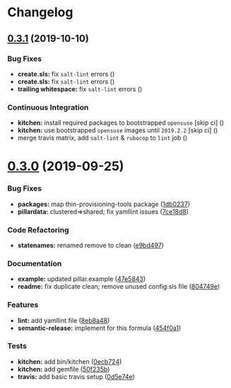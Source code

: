 # Changelog

## [0.3.1](https://github.com/saltstack-formulas/lvm-formula/compare/v0.3.0...v0.3.1) (2019-10-10)


### Bug Fixes

* **create.sls:** fix `salt-lint` errors ([](https://github.com/saltstack-formulas/lvm-formula/commit/2ef61f3))
* **create.sls:** fix `salt-lint` errors ([](https://github.com/saltstack-formulas/lvm-formula/commit/ab327b6))
* **trailing whitespace:** fix `salt-lint` errors ([](https://github.com/saltstack-formulas/lvm-formula/commit/0ff8bc9))


### Continuous Integration

* **kitchen:** install required packages to bootstrapped `opensuse` [skip ci] ([](https://github.com/saltstack-formulas/lvm-formula/commit/44810fd))
* **kitchen:** use bootstrapped `opensuse` images until `2019.2.2` [skip ci] ([](https://github.com/saltstack-formulas/lvm-formula/commit/c31b572))
* merge travis matrix, add `salt-lint` & `rubocop` to `lint` job ([](https://github.com/saltstack-formulas/lvm-formula/commit/b8b3b6b))

# [0.3.0](https://github.com/saltstack-formulas/lvm-formula/compare/v0.2.4...v0.3.0) (2019-09-25)


### Bug Fixes

* **packages:** map  thin-provisioning-tools package ([1db0237](https://github.com/saltstack-formulas/lvm-formula/commit/1db0237))
* **pillardata:** clustered=>shared; fix yamllint issues ([7ce18d8](https://github.com/saltstack-formulas/lvm-formula/commit/7ce18d8))


### Code Refactoring

* **statenames:** renamed remove to clean ([e9bd497](https://github.com/saltstack-formulas/lvm-formula/commit/e9bd497))


### Documentation

* **example:** updated pillar.example ([47e5843](https://github.com/saltstack-formulas/lvm-formula/commit/47e5843))
* **readme:** fix duplicate clean; remove unused config.sls file ([804749e](https://github.com/saltstack-formulas/lvm-formula/commit/804749e))


### Features

* **lint:** add yamllint file ([8eb8a48](https://github.com/saltstack-formulas/lvm-formula/commit/8eb8a48))
* **semantic-release:** implement for this formula ([454f0a1](https://github.com/saltstack-formulas/lvm-formula/commit/454f0a1))


### Tests

* **kitchen:** add bin/kitchen ([0ecb724](https://github.com/saltstack-formulas/lvm-formula/commit/0ecb724))
* **kitchen:** add gemfile ([50f235b](https://github.com/saltstack-formulas/lvm-formula/commit/50f235b))
* **travis:** add basic travis setup ([0d5e74e](https://github.com/saltstack-formulas/lvm-formula/commit/0d5e74e))
